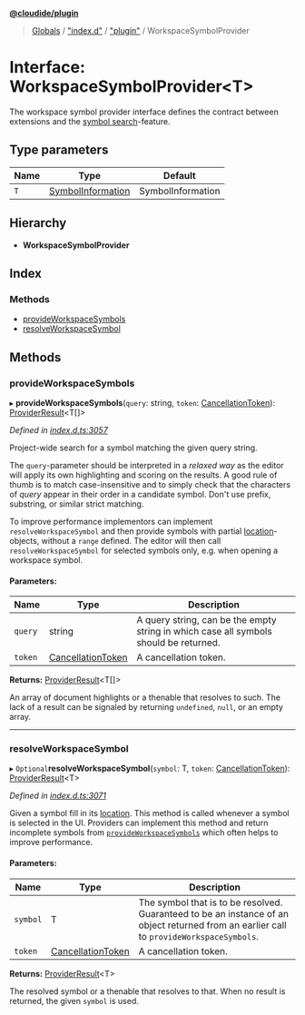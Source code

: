 **[@cloudide/plugin](../README.md)**

> [Globals](../README.md) / ["index.d"](../modules/_index_d_.md) / ["plugin"](../modules/_index_d_._plugin_.md) / WorkspaceSymbolProvider

# Interface: WorkspaceSymbolProvider\<T>

The workspace symbol provider interface defines the contract between extensions and
the [symbol search](https://code.visualstudio.com/docs/editor/editingevolved#_open-symbol-by-name)-feature.

## Type parameters

Name | Type | Default |
------ | ------ | ------ |
`T` | [SymbolInformation](../classes/_index_d_._plugin_.symbolinformation.md) | SymbolInformation |

## Hierarchy

* **WorkspaceSymbolProvider**

## Index

### Methods

* [provideWorkspaceSymbols](_index_d_._plugin_.workspacesymbolprovider.md#provideworkspacesymbols)
* [resolveWorkspaceSymbol](_index_d_._plugin_.workspacesymbolprovider.md#resolveworkspacesymbol)

## Methods

### provideWorkspaceSymbols

▸ **provideWorkspaceSymbols**(`query`: string, `token`: [CancellationToken](_index_d_._plugin_.cancellationtoken.md)): [ProviderResult](../modules/_index_d_._plugin_.md#providerresult)\<T[]>

*Defined in [index.d.ts:3057](https://github.com/shuyaqian/cloudide-plugin-api/blob/9d985be/index.d.ts#L3057)*

Project-wide search for a symbol matching the given query string.

The `query`-parameter should be interpreted in a *relaxed way* as the editor will apply its own highlighting
and scoring on the results. A good rule of thumb is to match case-insensitive and to simply check that the
characters of *query* appear in their order in a candidate symbol. Don't use prefix, substring, or similar
strict matching.

To improve performance implementors can implement `resolveWorkspaceSymbol` and then provide symbols with partial
[location](#SymbolInformation.location)-objects, without a `range` defined. The editor will then call
`resolveWorkspaceSymbol` for selected symbols only, e.g. when opening a workspace symbol.

#### Parameters:

Name | Type | Description |
------ | ------ | ------ |
`query` | string | A query string, can be the empty string in which case all symbols should be returned. |
`token` | [CancellationToken](_index_d_._plugin_.cancellationtoken.md) | A cancellation token. |

**Returns:** [ProviderResult](../modules/_index_d_._plugin_.md#providerresult)\<T[]>

An array of document highlights or a thenable that resolves to such. The lack of a result can be
signaled by returning `undefined`, `null`, or an empty array.

___

### resolveWorkspaceSymbol

▸ `Optional`**resolveWorkspaceSymbol**(`symbol`: T, `token`: [CancellationToken](_index_d_._plugin_.cancellationtoken.md)): [ProviderResult](../modules/_index_d_._plugin_.md#providerresult)\<T>

*Defined in [index.d.ts:3071](https://github.com/shuyaqian/cloudide-plugin-api/blob/9d985be/index.d.ts#L3071)*

Given a symbol fill in its [location](#SymbolInformation.location). This method is called whenever a symbol
is selected in the UI. Providers can implement this method and return incomplete symbols from
[`provideWorkspaceSymbols`](#WorkspaceSymbolProvider.provideWorkspaceSymbols) which often helps to improve
performance.

#### Parameters:

Name | Type | Description |
------ | ------ | ------ |
`symbol` | T | The symbol that is to be resolved. Guaranteed to be an instance of an object returned from an earlier call to `provideWorkspaceSymbols`. |
`token` | [CancellationToken](_index_d_._plugin_.cancellationtoken.md) | A cancellation token. |

**Returns:** [ProviderResult](../modules/_index_d_._plugin_.md#providerresult)\<T>

The resolved symbol or a thenable that resolves to that. When no result is returned,
the given `symbol` is used.

